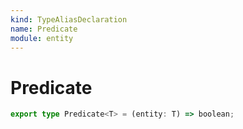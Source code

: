 ```yaml
---
kind: TypeAliasDeclaration
name: Predicate
module: entity
---
```


# Predicate

```ts
export type Predicate<T> = (entity: T) => boolean;
```
